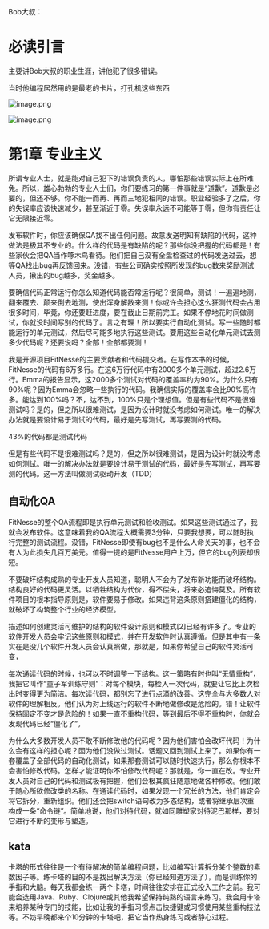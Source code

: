 Bob大叔：

# 必读引言

主要讲Bob大叔的职业生涯，讲他犯了很多错误。

当时他编程居然用的是最老的卡片，打孔机这些东西

![image.png](./assets/1701182550530-image.png)

![image.png](./assets/1701182641150-image.png)

# 第1章 专业主义

所谓专业人士，就是能对自己犯下的错误负责的人，哪怕那些错误实际上在所难免。所以，雄心勃勃的专业人士们，你们要练习的第一件事就是“道歉”。道歉是必要的，但还不够。你不能一而再、再而三地犯相同的错误。职业经验多了之后，你的失误率应该快速减少，甚至渐近于零。失误率永远不可能等于零，但你有责任让它无限接近零。

发布软件时，你应该确保QA找不出任何问题。故意发送明知有缺陷的代码，这种做法是极其不专业的。什么样的代码是有缺陷的呢？那些你没把握的代码都是！有些家伙会把QA当作啄木鸟看待。他们把自己没有全盘检查过的代码发送过去，想等QA找出bug再反馈回来。没错，有些公司确实按照所发现的bug数来奖励测试人员，揪出的bug越多，奖金越多。

要确信代码正常运行你怎么知道代码能否常运行呢？很简单，测试！一遍遍地测，翻来覆去、颠来倒去地测，使出浑身解数来测！你或许会担心这么狂测代码会占用很多时间，毕竟，你还要赶进度，要在截止日期前完工。如果不停地花时间做测试，你就没时间写别的代码了。言之有理！所以要实行自动化测试。写一些随时都能运行的单元测试，然后尽可能多地执行这些测试。要用这些自动化单元测试去测多少代码呢？还要说吗？全部！全部都要测！

我是开源项目FitNesse的主要贡献者和代码提交者。在写作本书的时候，FitNesse的代码有6万多行。在这6万行代码中有2000多个单元测试，超过2.6万行。Emma的报告显示，这2000多个测试对代码的覆盖率约为90%。为什么只有90%呢？因为Emma会忽略一些执行的代码。我确信实际的覆盖率会比90%高许多。能达到100%吗？不，达不到，100%只是个理想值。但是有些代码不是很难测试吗？是的，但之所以很难测试，是因为设计时就没考虑如何测试。唯一的解决办法就是要设计易于测试的代码，最好是先写测试，再写要测的代码。

43%的代码都是测试代码

但是有些代码不是很难测试吗？是的，但之所以很难测试，是因为设计时就没考虑如何测试。唯一的解决办法就是要设计易于测试的代码，最好是先写测试，再写要测的代码。这一方法叫做测试驱动开发（TDD）


## 自动化QA

FitNesse的整个QA流程即是执行单元测试和验收测试。如果这些测试通过了，我就会发布软件。这意味着我的QA流程大概需要3分钟，只要我想要，可以随时执行完整的测试流程。没错，FitNesse即使有bug也不是什么人命关天的事，也不会有人为此损失几百万美元。值得一提的是FitNesse用户上万，但它的bug列表却很短。

不要破坏结构成熟的专业开发人员知道，聪明人不会为了发布新功能而破坏结构。结构良好的代码更灵活。以牺牲结构为代价，得不偿失，将来必追悔莫及。所有软件项目的根本指导原则是，软件要易于修改。如果违背这条原则搭建僵化的结构，就破坏了构筑整个行业的经济模型。


描述如何创建灵活可维护的结构的软件设计原则和模式[2]已经有许多了。专业的软件开发人员会牢记这些原则和模式，并在开发软件时认真遵循。但是其中有一条实在是没几个软件开发人员会认真照做，那就是，如果你希望自己的软件灵活可变，


每次通读代码的时候，也可以不时调整一下结构。这一策略有时也叫“无情重构”，我把它叫作“童子军训练守则”：对每个模块，每检入一次代码，就要让它比上次检出时变得更为简洁。每次读代码，都别忘了进行点滴的改善。这完全与大多数人对软件的理解相反。他们认为对上线运行的软件不断地做修改是危险的。错！让软件保持固定不变才是危险的！如果一直不重构代码，等到最后不得不重构时，你就会发现代码已经“僵化了”。

为什么大多数开发人员不敢不断修改他的代码呢？因为他们害怕会改坏代码！为什么会有这样的担心呢？因为他们没做过测试。话题又回到测试上来了。如果你有一套覆盖了全部代码的自动化测试，如果那套测试可以随时快速执行，那么你根本不会害怕修改代码。怎样才能证明你不怕修改代码呢？那就是，你一直在改。专业开发人员对自己的代码和测试极有把握，他们会极其疯狂随意地做各种修改。他们敢于随心所欲修改类的名称。在通读代码时，如果发现一个冗长的方法，他们肯定会将它拆分，重新组织。他们还会把switch语句改为多态结构，或者将继承层次重构成一条“命令链”。简单地说，他们对待代码，就如同雕塑家对待泥巴那样，要对它进行不断的变形与塑造。


## kata

卡塔的形式往往是一个有待解决的简单编程问题，比如编写计算拆分某个整数的素数因子等。练卡塔的目的不是找出解决方法（你已经知道方法了），而是训练你的手指和大脑。每天我都会练一两个卡塔，时间往往安排在正式投入工作之前。我可能会选用Java、Ruby、Clojure或其他我希望保持纯熟的语言来练习。我会用卡塔来培养某种专门的技能，比如让我的手指习惯点击快捷键或习惯使用某些重构技法等。不妨早晚都来个10分钟的卡塔吧，把它当作热身练习或者静心过程。
